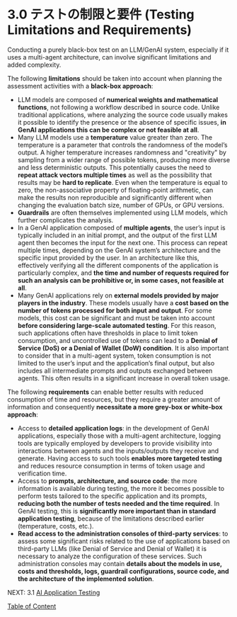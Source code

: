 # 3.0 テストの制限と要件 (Testing Limitations and Requirements)

Conducting a purely black-box test on an LLM/GenAI system, especially if it uses a multi-agent architecture, can involve significant limitations and added complexity.

The following **limitations** should be taken into account when planning the assessment activities with a **black-box approach**:

- LLM models are composed of **numerical weights and mathematical functions**, not following a workflow described in source code. Unlike traditional applications, where analyzing the source code usually makes it possible to identify the presence or the absence of specific issues, **in GenAI applications this can be complex or not feasible at all**.
- Many LLM models use a **temperature** value greater than zero. The temperature is a parameter that controls the randomness of the model’s output. A higher temperature increases randomness and "creativity" by sampling from a wider range of possible tokens, producing more diverse and less deterministic outputs. This potentially causes the need to **repeat attack vectors multiple times** as well as the possibility that results may be **hard to replicate**. Even when the temperature is equal to zero, the non-associative property of floating-point arithmetic, can make the results non reproducible and significantly different when changing the evaluation batch size, number of GPUs, or GPU versions.
- **Guardrails** are often themselves implemented using LLM models, which further complicates the analysis.
- In a GenAI application composed of **multiple agents**, the user’s input is typically included in an initial prompt, and the output of the first LLM agent then becomes the input for the next one. This process can repeat multiple times, depending on the GenAI system’s architecture and the specific input provided by the user. In an architecture like this, effectively verifying all the different components of the application is particularly complex, and **the time and number of requests required for such an analysis can be prohibitive or, in some cases, not feasible at all**. 
- Many GenAI applications rely on **external models provided by major players in the industry**. These models usually have a **cost based on the number of tokens processed for both input and output**. For some models, this cost can be significant and must be taken into account **before considering large-scale automated testing**. For this reason, such applications often have thresholds in place to limit token consumption, and uncontrolled use of tokens can lead to a **Denial of Service (DoS) or a Denial of Wallet (DoW) condition**. It is also important to consider that in a multi-agent system, token consumption is not limited to the user’s input and the application’s final output, but also includes all intermediate prompts and outputs exchanged between agents. This often results in a significant increase in overall token usage.

The following **requirements** can enable better results with reduced consumption of time and resources, but they require a greater amount of information and consequently **necessitate a more grey-box or white-box approach**:

- Access to **detailed application logs**: in the development of GenAI applications, especially those with a multi-agent architecture, logging tools are typically employed by developers to provide visibility into interactions between agents and the inputs/outputs they receive and generate. Having access to such tools **enables more targeted testing** and reduces resource consumption in terms of token usage and verification time.
- Access to **prompts, architecture, and source code**: the more information is available during testing, the more it becomes possible to perform tests tailored to the specific application and its prompts, **reducing both the number of tests needed and the time required**. In GenAI testing, this is **significantly more important than in standard application testing**, because of the limitations described earlier (temperature, costs, etc.).
- **Read access to the administration consoles of third-party services**: to assess some significant risks related to the use of applications based on third-party LLMs (like Denial of Service and Denial of Wallet) it is necessary to analyze the configuration of these services. Such administration consoles may contain **details about the models in use, costs and thresholds, logs, guardrail configurations, source code, and the architecture of the implemented solution**.




NEXT:
3.1 [AI Application Testing](https://github.com/OWASP/www-project-ai-testing-guide/blob/main/Document/content/3.1_AI_Application_Testing.md)

[Table of Content](README.md)
